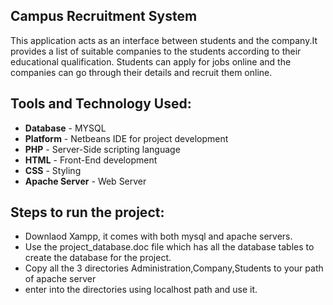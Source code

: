 ## Campus Recruitment System
This application acts as an interface between students and the company.It provides a list of suitable companies to the students according to their educational qualification. Students can apply for jobs online and the companies can go through their details and recruit them online.

## Tools and Technology Used:
* **Database** - MYSQL
* **Platform** - Netbeans IDE for project development
* **PHP** - Server-Side scripting language
* **HTML** - Front-End development
* **CSS** - Styling
* **Apache Server** - Web Server

## Steps to run the project:
* Downlaod Xampp, it comes with both mysql and apache servers.
* Use the project_database.doc file which has all the database tables to create the database for the project.
* Copy all the 3 directories Administration,Company,Students to your path of apache server
* enter into the directories using localhost path and use it.
